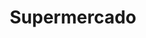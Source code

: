 ---
title: "Supermercado"
url: /ciudad-autonoma-de-buenos-aires/supermercado-avenida-la-plata/
shop: Supermarkt
---